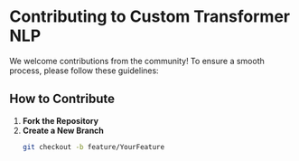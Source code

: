 # Contributing to Custom Transformer NLP

We welcome contributions from the community! To ensure a smooth process, please follow these guidelines:

## How to Contribute

1. **Fork the Repository**
2. **Create a New Branch**
   ```bash
   git checkout -b feature/YourFeature
